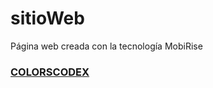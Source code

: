 # sitioWeb


Página web creada con la tecnología MobiRise
### [COLORSCODEX](https://colorscodex.github.io/sitioWeb/)
